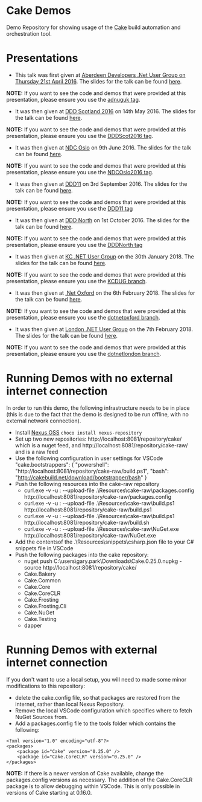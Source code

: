 # Cake Demos

Demo Repository for showing usage of the [Cake](http://cakebuild.net/) build automation and orchestration tool.

# Presentations

* This talk was first given at [Aberdeen Developers .Net User Group on Thursday 21st April 2016](http://www.aberdeendevelopers.co.uk/april-2016-meeting-gary-ewan-park/).  The slides for the talk can be found [here](http://www.slideshare.net/gep13/having-your-cake-and-eating-it-too).

**NOTE:** If you want to see the code and demos that were provided at this presentation, please ensure you use the [adnuguk tag](https://github.com/gep13/CakeDemos/releases/tag/adnuguk).

* It was then given at [DDD Scotland 2016](http://ddd.scot/) on 14th May 2016.  The slides for the talk can be found [here](http://www.slideshare.net/gep13/having-your-cake-and-eating-it-too-dddscotland).

**NOTE:** If you want to see the code and demos that were provided at this presentation, please ensure you use the [DDDScot2016 tag](https://github.com/gep13/CakeDemos/releases/tag/DDDScot2016).

* It was then given at [NDC Oslo](http://ndcoslo.com/) on 9th June 2016.  The slides for the talk can be found [here](http://www.slideshare.net/gep13/having-your-cake-and-eating-it-too-ndc-oslo-2016).

**NOTE:** If you want to see the code and demos that were provided at this presentation, please ensure you use the [NDCOslo2016 tag](https://github.com/gep13/CakeDemos/releases/tag/NDCOslo2016).

* It was then given at [DDD11](http://developerdeveloperdeveloper.com/) on 3rd September 2016.  The slides for the talk can be found [here](http://www.slideshare.net/gep13/a-piece-of-cake-ddd11-reading).

**NOTE:** If you want to see the code and demos that were provided at this presentation, please ensure you use the [DDD11 tag](https://github.com/gep13/CakeDemos/releases/tag/DDD11)

* It was then given at [DDD North](http://www.dddnorth.co.uk/) on 1st October 2016.  The slides for the talk can be found [here](http://www.slideshare.net/gep13/a-piece-of-cake-ddd-north).

**NOTE:** If you want to see the code and demos that were provided at this presentation, please ensure you use the [DDDNorth tag](https://github.com/gep13/CakeDemos/releases/tag/DDDNorth)

* It was then given at [KC .NET User Group](https://www.meetup.com/KC-NET-User-Group) on the 30th January 2018.  The slides for the talk can be found [here](https://gitpitch.com/gep13/CakeDemos/KCDUG#/).

**NOTE:** If you want to see the code and demos that were provided at this presentation, please ensure you use the [KCDUG branch](https://github.com/gep13/CakeDemos/tree/KCDUG).

* It was then given at [.Net Oxford](https://www.meetup.com/dotnetoxford) on the 6th February 2018.  The slides for the talk can be found [here](https://gitpitch.com/gep13/CakeDemos/dotnetoxford#/).

**NOTE:** If you want to see the code and demos that were provided at this presentation, please ensure you use the [dotnetoxford branch](https://github.com/gep13/CakeDemos/tree/dotnetoxford).

* It was then given at [London .NET User Group](https://www.meetup.com/London-NET-User-Group) on the 7th February 2018.  The slides for the talk can be found [here](https://gitpitch.com/gep13/CakeDemos/dotnetlondon#/).

**NOTE:** If you want to see the code and demos that were provided at this presentation, please ensure you use the [dotnetlondon branch](https://github.com/gep13/CakeDemos/tree/dotnetlondon).

# Running Demos with no external internet connection

In order to run this demo, the following infrastructure needs to be in place (this is due to the fact that the demo is designed to be run offline, with no external network connection).

* Install [Nexus OSS](https://chocolatey.org/packages/nexus-repository) `choco install nexus-repository`
* Set up two new repositories: http://localhost:8081/repository/cake/ which is a nuget feed, and http://localhost:8081/repository/cake-raw/ and is a raw feed
* Use the following configuration in user settings for VSCode
    "cake.bootstrappers": {
        "powershell": "http://localhost:8081/repository/cake-raw/build.ps1",
        "bash": "http://cakebuild.net/download/bootstrapper/bash"
    }
* Push the following resources into the cake-raw repository
  * curl.exe -v -u <username>:<password> --upload-file .\Resources\cake-raw\packages.config http://localhost:8081/repository/cake-raw/packages.config
  * curl.exe -v -u <username>:<password> --upload-file .\Resources\cake-raw\build.ps1 http://localhost:8081/repository/cake-raw/build.ps1
  * curl.exe -v -u <username>:<password> --upload-file .\Resources\cake-raw\build.ps1 http://localhost:8081/repository/cake-raw/build.sh
  * curl.exe -v -u <username>:<password> --upload-file .\Resources\cake-raw\NuGet.exe http://localhost:8081/repository/cake-raw/NuGet.exe
* Add the contentsof the .\Resources\snippets\csharp.json file to your C# snippets file in VSCode
* Push the following packages into the cake repository:
  * nuget push C:\users\gary.park\Downloads\Cake.0.25.0.nupkg -source http://localhost:8081/repository/cake/
  * Cake.Bakery
  * Cake.Common
  * Cake.Core
  * Cake.CoreCLR
  * Cake.Frosting
  * Cake.Frosting.Cli
  * Cake.NuGet
  * Cake.Testing
  * dapper
  
# Running Demos with external internet connection

If you don't want to use a local setup, you will need to made some minor modifications to this repository:

* delete the cake.config file, so that packages are restored from the internet, rather than local Nexus Repository.
* Remove the local VSCode configuration which specifies where to fetch NuGet Sources from.
* Add a packages.config file to the tools folder which contains the following:

```
<?xml version="1.0" encoding="utf-8"?>
<packages>
    <package id="Cake" version="0.25.0" />
    <package id="Cake.CoreCLR" version="0.25.0" />
</packages>
```

**NOTE:** If there is a newer version of Cake available, change the packages.config versions as necessary.  The addition of the Cake.CoreCLR package is to allow debugging within VSCode.  This is only possible in versions of Cake starting at 0.16.0.
